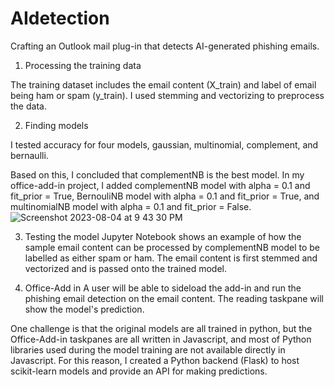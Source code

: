 # AIdetection
Crafting an Outlook mail plug-in that detects AI-generated phishing emails.

1. Processing the training data
   
The training dataset includes the email content (X_train) and label of email being ham or spam (y_train). I used stemming and vectorizing to preprocess the data.


2. Finding models
   
I tested accuracy for four models, gaussian, multinomial, complement, and bernaulli. 

Based on this, I concluded that complementNB is the best model. In my office-add-in project, I added complementNB model with alpha = 0.1 and fit_prior = True, BernouliNB model with alpha = 0.1 and fit_prior = True, and multinomialNB model with alpha = 0.1 and fit_prior = False.
![Screenshot 2023-08-04 at 9 43 30 PM](https://github.com/Saefurukawa/My-Office-Add-in/assets/123199087/3a11812c-7dab-4fa8-b920-04fc7bf6b258)

3. Testing the model
Jupyter Notebook shows an example of how the sample email content can be processed by complementNB model to be labelled as either spam or ham. The email content is first stemmed and vectorized and is passed onto the trained model.

4. Office-Add in
A user will be able to sideload the add-in and run the phishing email detection on the email content. The reading taskpane will show the model's prediction. 

One challenge is that the original models are all trained in python, but the Office-Add-in taskpanes are all written in Javascript, and most of Python libraries used during the model training are not available directly in Javascript. For this reason, I created a Python backend (Flask) to host scikit-learn models and provide an API for making predictions. 
